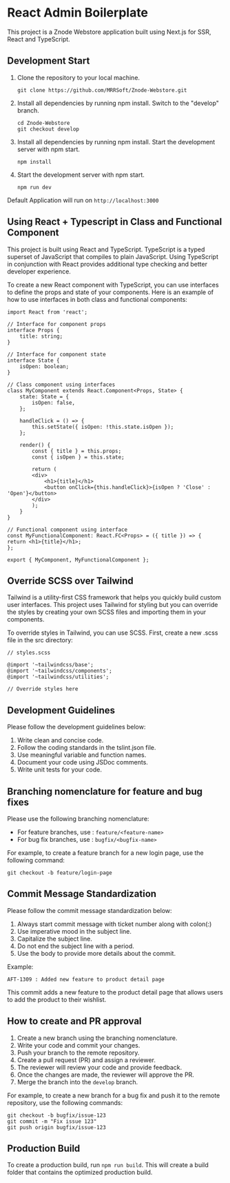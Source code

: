 # React Admin Boilerplate
This project is a Znode Webstore application built using Next.js for SSR, React and TypeScript.

## Development Start
1. Clone the repository to your local machine.
    ```
    git clone https://github.com/MRRSoft/Znode-Webstore.git
    ```
2. Install all dependencies by running npm install.
    Switch to the "develop" branch.
    ```
    cd Znode-Webstore
    git checkout develop
    ```
3. Install all dependencies by running npm install.
    Start the development server with npm start.
    ```
    npm install
    ```
4. Start the development server with npm start.
    ```
    npm run dev
    ```
Default Application will run on ```http://localhost:3000```

## Using React + Typescript in Class and Functional Component
This project is built using React and TypeScript. TypeScript is a typed superset of JavaScript that compiles to plain JavaScript. Using TypeScript in conjunction with React provides additional type checking and better developer experience.

To create a new React component with TypeScript, you can use interfaces to define the props and state of your components. Here is an example of how to use interfaces in both class and functional components:


    import React from 'react';

    // Interface for component props
    interface Props {
        title: string;
    }

    // Interface for component state
    interface State {
        isOpen: boolean;
    }

    // Class component using interfaces
    class MyComponent extends React.Component<Props, State> {
        state: State = {
            isOpen: false,
        };

        handleClick = () => {
            this.setState({ isOpen: !this.state.isOpen });
        };

        render() {
            const { title } = this.props;
            const { isOpen } = this.state;

            return (
            <div>
                <h1>{title}</h1>
                <button onClick={this.handleClick}>{isOpen ? 'Close' : 'Open'}</button>
            </div>
            );
        }
    }

    // Functional component using interface
    const MyFunctionalComponent: React.FC<Props> = ({ title }) => {
    return <h1>{title}</h1>;
    };

    export { MyComponent, MyFunctionalComponent };


## Override SCSS over Tailwind
Tailwind is a utility-first CSS framework that helps you quickly build custom user interfaces. This project uses Tailwind for styling but you can override the styles by creating your own SCSS files and importing them in your components.
    
To override styles in Tailwind, you can use SCSS. First, create a new .scss file in the src directory:

    // styles.scss

    @import '~tailwindcss/base';
    @import '~tailwindcss/components';
    @import '~tailwindcss/utilities';

    // Override styles here
    
## Development Guidelines
Please follow the development guidelines below:

1. Write clean and concise code.
2. Follow the coding standards in the tslint.json file.
3. Use meaningful variable and function names.
4. Document your code using JSDoc comments.
5. Write unit tests for your code.

## Branching nomenclature for feature and bug fixes

Please use the following branching nomenclature:

- For feature branches, use : 
    ```feature/<feature-name>```
- For bug fix branches, use : 
    ```bugfix/<bugfix-name>```

For example, to create a feature branch for a new login page, use the following command:

    git checkout -b feature/login-page

## Commit Message Standardization
Please follow the commit message standardization below:

1. Always start commit message with ticket number along with colon(:)
2. Use imperative mood in the subject line.
3. Capitalize the subject line.
4. Do not end the subject line with a period.
5. Use the body to provide more details about the commit.

Example:

    AFT-1309 : Added new feature to product detail page

This commit adds a new feature to the product detail page that allows users to add the product to their wishlist.


## How to create and PR approval
1. Create a new branch using the branching nomenclature.
2. Write your code and commit your changes.
3. Push your branch to the remote repository.
4. Create a pull request (PR) and assign a reviewer.
5. The reviewer will review your code and provide feedback.
6. Once the changes are made, the reviewer will approve the PR.
7. Merge the branch into the `develop` branch.

For example, to create a new branch for a bug fix and push it to the remote repository, use the following commands:

    git checkout -b bugfix/issue-123
    git commit -m "Fix issue 123"
    git push origin bugfix/issue-123


## Production Build
To create a production build, run ```npm run build```. This will create a build folder that contains the optimized production build.
